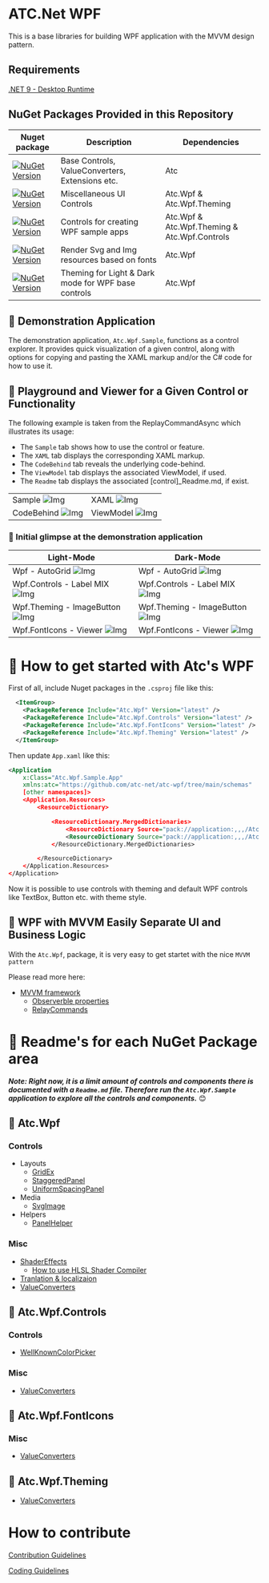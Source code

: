 # ATC.Net WPF

This is a base libraries for building WPF application with the MVVM design pattern.

## Requirements

[.NET 9 - Desktop Runtime](https://dotnet.microsoft.com/en-us/download/dotnet/9.0)

## NuGet Packages Provided in this Repository

| Nuget package                                                                                                                                                                                       | Description                                         | Dependencies                                 |
|-----------------------------------------------------------------------------------------------------------------------------------------------------------------------------------------------------|-----------------------------------------------------|----------------------------------------------|
| [![NuGet Version](https://img.shields.io/nuget/v/Atc.Wpf.svg?label=Atc.Wpf&logo=nuget&style=for-the-badge)](https://www.nuget.org/packages/Atc.Wpf)                                                 | Base Controls, ValueConverters, Extensions etc.     | Atc                                          |
| [![NuGet Version](https://img.shields.io/nuget/v/Atc.Wpf.Controls.svg?label=Atc.Wpf.Controls&logo=nuget&style=for-the-badge)](https://www.nuget.org/packages/Atc.Wpf.Controls)                      | Miscellaneous UI Controls                           | Atc.Wpf & Atc.Wpf.Theming                    |
| [![NuGet Version](https://img.shields.io/nuget/v/Atc.Wpf.Controls.Sample.svg?label=Atc.Wpf.Controls.Sample&logo=nuget&style=for-the-badge)](https://www.nuget.org/packages/Atc.Wpf.Controls.Sample) | Controls for creating WPF sample apps               | Atc.Wpf & Atc.Wpf.Theming & Atc.Wpf.Controls |
| [![NuGet Version](https://img.shields.io/nuget/v/Atc.Wpf.FontIcons.svg?label=Atc.Wpf.FontIcons&logo=nuget&style=for-the-badge)](https://www.nuget.org/packages/Atc.Wpf.FontIcons)                   | Render Svg and Img resources based on fonts         | Atc.Wpf                                      |
| [![NuGet Version](https://img.shields.io/nuget/v/Atc.Wpf.Theming.svg?label=Atc.Wpf.Theming&logo=nuget&style=for-the-badge)](https://www.nuget.org/packages/Atc.Wpf.Theming)                         | Theming for Light & Dark mode for WPF base controls | Atc.Wpf                                      |

## 🔎 Demonstration Application

The demonstration application, `Atc.Wpf.Sample`, functions as a control explorer.
It provides quick visualization of a given control, along with options for
copying and pasting the XAML markup and/or the C# code for how to use it.

## 🎈 Playground and Viewer for a Given Control or Functionality

The following example is taken from the ReplayCommandAsync which illustrates its usage:

- The `Sample` tab shows how to use the control or feature.
- The `XAML` tab displays the corresponding XAML markup.
- The `CodeBehind` tab reveals the underlying code-behind.
- The `ViewModel` tab displays the associated ViewModel, if used.
- The `Readme` tab displays the associated [control]_Readme.md, if exist.

|                                                                         |                                                                       |
|-------------------------------------------------------------------------|-----------------------------------------------------------------------|
| Sample ![Img](docs/images/lm-wpf-replaycommandasync-sample.png)         | XAML ![Img](docs/images/lm-wpf-replaycommandasync-xaml.png)           |
| CodeBehind ![Img](docs/images/lm-wpf-replaycommandasync-codebehind.png) | ViewModel ![Img](docs/images/lm-wpf-replaycommandasync-viewmodel.png) |

### 🔦 Initial glimpse at the demonstration application

| Light-Mode                                                                   | Dark-Mode                                                                    |
|------------------------------------------------------------------------------|------------------------------------------------------------------------------|
| Wpf - AutoGrid ![Img](docs/images/lm-wpf-autogrid.png)                       | Wpf - AutoGrid ![Img](docs/images/dm-wpf-autogrid.png)                       |
| Wpf.Controls - Label MIX ![Img](docs/images/lm-wpf-controls-label-mix.png)   | Wpf.Controls - Label MIX ![Img](docs/images/dm-wpf-controls-label-mix.png)   |
| Wpf.Theming - ImageButton ![Img](docs/images/lm-wpf-theming-imagebutton.png) | Wpf.Theming - ImageButton ![Img](docs/images/dm-wpf-theming-imagebutton.png) |
| Wpf.FontIcons - Viewer ![Img](docs/images/lm-wpf-fonicons-viewer.png)        | Wpf.FontIcons - Viewer ![Img](docs/images/dm-wpf-fonicons-viewer.png)        |

# 🚀 How to get started with Atc's WPF

First of all, include Nuget packages in the `.csproj` file like this:

```xml
  <ItemGroup>
    <PackageReference Include="Atc.Wpf" Version="latest" />
    <PackageReference Include="Atc.Wpf.Controls" Version="latest" />
    <PackageReference Include="Atc.Wpf.FontIcons" Version="latest" />
    <PackageReference Include="Atc.Wpf.Theming" Version="latest" />
  </ItemGroup>
```

Then update `App.xaml` like this:

```xml
<Application
    x:Class="Atc.Wpf.Sample.App"
    xmlns:atc="https://github.com/atc-net/atc-wpf/tree/main/schemas"
    [other namespaces]>
    <Application.Resources>
        <ResourceDictionary>

            <ResourceDictionary.MergedDictionaries>
                <ResourceDictionary Source="pack://application:,,,/Atc.Wpf.Theming;component/Styles/Default.xaml" />
                <ResourceDictionary Source="pack://application:,,,/Atc.Wpf.Controls;component/Styles/Controls.xaml" />
            </ResourceDictionary.MergedDictionaries>

        </ResourceDictionary>
    </Application.Resources>
</Application>
```

Now it is possible to use controls with theming and default WPF controls like TextBox, Button etc. with theme style.

## 💝 WPF with MVVM Easily Separate UI and Business Logic

With the `Atc.Wpf`, package, it is very easy to get startet with the nice `MVVM pattern`

Please read more here:

- [MVVM framework](docs/Mvvm/@Readme.md)
  - [Observerble properties](docs/Mvvm/@Readme.md)
  - [RelayCommands](docs/Mvvm/@Readme.md)

# 📝 Readme's for each NuGet Package area

***Note: Right now, it is a limit amount of controls and components there is documented with a `Readme.md` file.
Therefore run the `Atc.Wpf.Sample` application to explore all the controls and components.*** 😊

## 💟 Atc.Wpf

### Controls

- Layouts
  - [GridEx](src/Atc.Wpf/Controls/Layouts/GridEx_Readme.md)
  - [StaggeredPanel](src/Atc.Wpf/Controls/Layouts/StaggeredPanel_Readme.md)
  - [UniformSpacingPanel](src/Atc.Wpf/Controls/Layouts/UniformSpacingPanel_Readme.md)
- Media
  - [SvgImage](src/Atc.Wpf/Controls/Media/SvgImage_Readme.md)
- Helpers
  - [PanelHelper](src/Atc.Wpf/Helpers/PanelHelper_Readme.md)

### Misc

- [ShaderEffects](src/Atc.Wpf/Media/ShaderEffects/@Readme.md)
  - [How to use HLSL Shader Compiler](src/Atc.Wpf/Media/ShaderEffects/Shaders/@Readme.md)
- [Tranlation & localizaion](src/Atc.Wpf/Translation/@Readme.md)
- [ValueConverters](src/Atc.Wpf/ValueConverters/@Readme.md)

## 💟 Atc.Wpf.Controls

### Controls

- [WellKnownColorPicker](src/Atc.Wpf.Controls/ColorControls/WellKnownColorPicker_Readme.md)

### Misc

- [ValueConverters](src/Atc.Wpf.Controls/ValueConverters/@Readme.md)

## 💟 Atc.Wpf.FontIcons

### Misc

- [ValueConverters](src/Atc.Wpf.FontIcons/ValueConverters/@Readme.md)

## 💟 Atc.Wpf.Theming

- [ValueConverters](src/Atc.Wpf.Theming/ValueConverters/@Readme.md)

# How to contribute

[Contribution Guidelines](https://atc-net.github.io/introduction/about-atc#how-to-contribute)

[Coding Guidelines](https://atc-net.github.io/introduction/about-atc#coding-guidelines)
